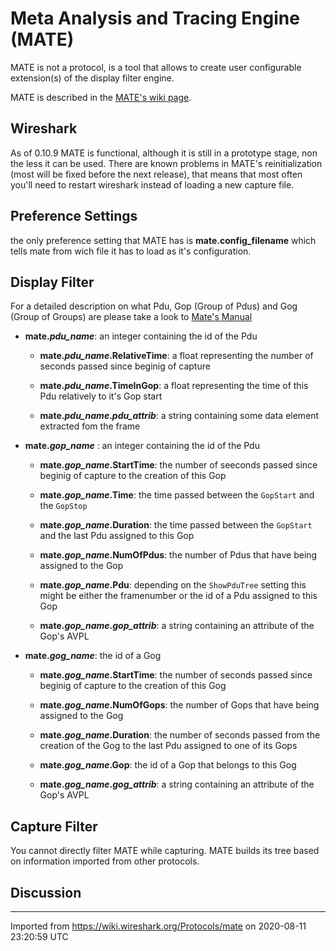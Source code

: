 # Meta Analysis and Tracing Engine (MATE)

MATE is not a protocol, is a tool that allows to create user configurable extension(s) of the display filter engine.

MATE is described in the [MATE's wiki page](/Mate).

## Wireshark

As of 0.10.9 MATE is functional, although it is still in a prototype stage, non the less it can be used. There are known problems in MATE's reinitialization (most will be fixed before the next release), that means that most often you'll need to restart wireshark instead of loading a new capture file.

## Preference Settings

the only preference setting that MATE has is **mate.config\_filename** which tells mate from wich file it has to load as it's configuration.

## Display Filter

For a detailed description on what Pdu, Gop (Group of Pdus) and Gog (Group of Groups) are please take a look to [Mate's Manual](/Mate/Manual)

  - **mate.*pdu\_name***: an integer containing the id of the Pdu
    
      - **mate.*pdu\_name*.RelativeTime**: a float representing the number of seconds passed since beginig of capture
    
      - **mate.*pdu\_name*.TimeInGop**: a float representing the time of this Pdu relatively to it's Gop start
    
      - **mate.*pdu\_name*.*pdu\_attrib***: a string containing some data element extracted fom the frame

  - **mate.*gop\_name*** : an integer containing the id of the Pdu
    
      - **mate.*gop\_name*.StartTime**: the number of seeconds passed since beginig of capture to the creation of this Gop
    
      - **mate.*gop\_name*.Time**: the time passed between the `GopStart` and the `GopStop`
    
      - **mate.*gop\_name*.Duration**: the time passed between the `GopStart` and the last Pdu assigned to this Gop
    
      - **mate.*gop\_name*.NumOfPdus**: the number of Pdus that have being assigned to the Gop
    
      - **mate.*gop\_name*.Pdu**: depending on the `ShowPduTree` setting this might be either the framenumber or the id of a Pdu assigned to this Gop
    
      - **mate.*gop\_name*.*gop\_attrib***: a string containing an attribute of the Gop's AVPL

  - **mate.*gog\_name***: the id of a Gog
    
      - **mate.*gog\_name*.StartTime**: the number of seconds passed since beginig of capture to the creation of this Gog
    
      - **mate.*gog\_name*.NumOfGops**: the number of Gops that have being assigned to the Gog
    
      - **mate.*gog\_name*.Duration**: the number of seconds passed from the creation of the Gog to the last Pdu assigned to one of its Gops
    
      - **mate.*gog\_name*.Gop**: the id of a Gop that belongs to this Gog
    
      - **mate.*gog\_name*.*gog\_attrib***: a string containing an attribute of the Gop's AVPL

## Capture Filter

You cannot directly filter MATE while capturing. MATE builds its tree based on information imported from other protocols.

## Discussion

---

Imported from https://wiki.wireshark.org/Protocols/mate on 2020-08-11 23:20:59 UTC
